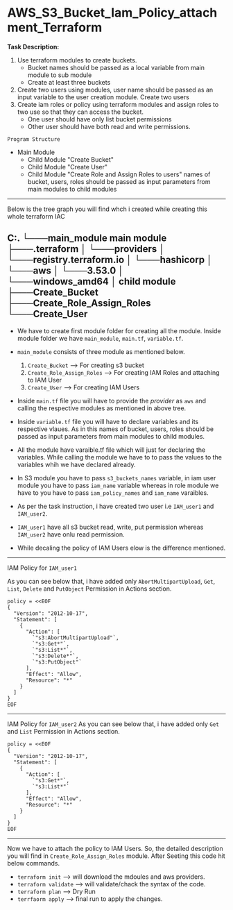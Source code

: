 # AWS_S3_Bucket_Iam_Policy_attachment_Terraform

**Task Description:**
1. Use terraform modules to create buckets.
   - Bucket names should be passed as a local variable from main module to sub module
   - Create at least three buckets
2. Create two users using modules, user name should be passed as an input variable to the user creation module.
    Create two users
3. Create iam roles or policy using terraform modules and assign roles to two use so that they can access the bucket.
   - One user should have only list bucket permissions
   - Other user should have both read and write permissions.

`Program Structure`
- Main Module
	- Child Module "Create Bucket"
	- Child Module "Create User"
	- Child Module "Create Role and Assign Roles to users"
names of  bucket, users, roles should be passed as input parameters from main modules to child modules


----------------------------------------------------------------------------------------------------------------------------------------
Below is the tree graph you will find whch i created while creating this whole terraform IAC

C:.
└───main_module          **main module**
    ├───.terraform
    │   └───providers
    │       └───registry.terraform.io
    │           └───hashicorp
    │               └───aws
    │                   └───3.53.0
    │                       └───windows_amd64
    │   **child module** 
    ├───Create_Bucket
    ├───Create_Role_Assign_Roles
    └───Create_User
----------------------------------------------------------------------------------------------------------------------------------------

- We have to create first module folder for creating all the module. Inside module folder we have `main_module`, `main.tf`, `variable.tf`.
- `main_module` consists of three module as mentioned below.
    1. `Create_Bucket`            --> For creating s3 bucket
    2. `Create_Role_Assign_Roles` --> For creating IAM Roles and attaching to IAM User
    3. `Create_User`              --> For creating IAM Users

- Inside `main.tf` file you will have to provide the *provider* as `aws` and calling the respective modules as mentioned in above tree.
- Inside `variable.tf` file you will have to declare variables and its respective vlaues. As in this names of  bucket, users, roles should be passed as input parameters from main modules to child modules.
- All the module have varaible.tf file which will just for declaring the variables. While calling the module we have to to pass the values to the variables whih we have declared already.
- In S3 module you have to pass `s3_buckets_names` variable, in iam user module you have to pass `iam_name` variable whereas in role module we have to you have to pass `iam_policy_names` and `iam_name` varaibles.
- As per the task instruction, i have created two user i.e `IAM_user1` and ` IAM_user2`. 
- `IAM_user1` have all s3 bucket read, write, put permission whereas `IAM_user2` have onlu read permission.
- While decaling the policy of IAM Users elow is the difference mentioned.

----------------------------------------------------------------------------------------------------------------------------------------
IAM Policy for `IAM_user1`

As you can see below that, i have added only `AbortMultipartUpload`, `Get`, `List`, `Delete` and `PutObject` Permission in Actions section.

```
policy = <<EOF
{
  "Version": "2012-10-17",
  "Statement": [
    {
      "Action": [
        `"s3:AbortMultipartUpload"`,
        `"s3:Get*"`,
        `"s3:List*"`,
        `"s3:Delete*"`,
        `"s3:PutObject"`
      ],
      "Effect": "Allow",
      "Resource": "*"
    }
  ]
}
EOF
```
----------------------------------------------------------------------------------------------------------------------------------------

IAM Policy for `IAM_user2`
As you can see below that, i have added only `Get` and `List` Permission in Actions section.
	      
```
policy = <<EOF
{
  "Version": "2012-10-17",
  "Statement": [
    {
      "Action": [
        `"s3:Get*"`,
        `"s3:List*"`
      ],
      "Effect": "Allow",
      "Resource": "*"
    }
  ]
}
EOF
```
	      
----------------------------------------------------------------------------------------------------------------------------------------
Now we have to attach the policy to IAM Users. So, the detailed description you will find in `Create_Role_Assign_Roles` module.
After Seeting this code hit below commands.
- `terraform init`     --> will download the mdoules and aws providers.
- `terraform validate` --> will validate/chack the syntax of the code.
- `terraform plan`     --> Dry Run
- `terrfaorm apply`    --> final run to apply the changes.
